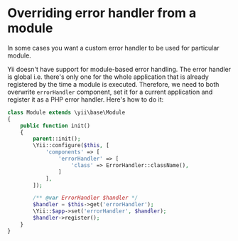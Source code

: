 # Overriding error handler from a module

In some cases you want a custom error handler to be used for particular module.

Yii doesn't have support for module-based error handling. The error handler is
global i.e. there's only one for the whole application that is already registered
by the time a module is executed. Therefore, we need to both overwrite `errorHandler`
component, set it for a current application and register it as a PHP error handler.
Here's how to do it:

```php
class Module extends \yii\base\Module
{
    public function init()
    {
        parent::init();
        \Yii::configure($this, [
            'components' => [
                'errorHandler' => [
                    'class' => ErrorHandler::className(),
                ]
            ],
        ]);

        /** @var ErrorHandler $handler */
        $handler = $this->get('errorHandler');
        \Yii::$app->set('errorHandler', $handler);
        $handler->register();
    }
}
```


